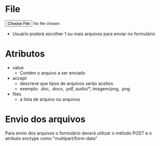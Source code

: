 # File

<input type="file" />

- Usuário poderá escolher 1 ou mais arquivos para enviar no formulário

# Atributos

- value
    - Contém o arquivo a ser enviado
- accept
    - descreve que tipos de arquivos serão aceitos
    - exemplo: .doc, .docx, .pdf, audio/*, imagem/png, .png
- files 
    - a lista de arquivo ou arquivos

# Envio dos arquivos
Para envio dos arquivos o formulário deverá utilizar o método POST e o atributo enctype como "multipart/form-data"
